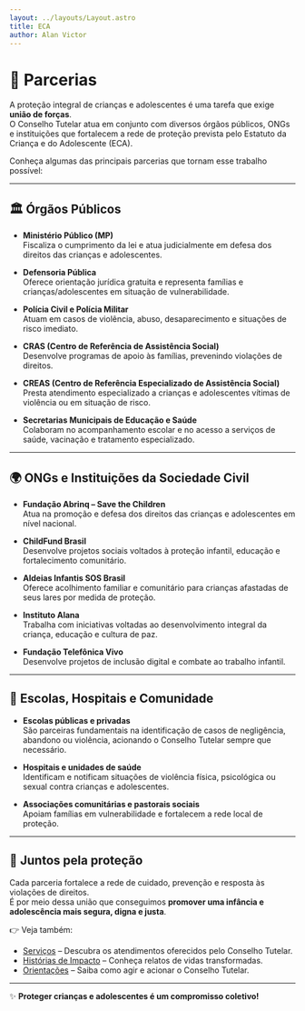 ```yaml
---
layout: ../layouts/Layout.astro
title: ECA
author: Alan Victor
---
```


# 🤝 Parcerias

A proteção integral de crianças e adolescentes é uma tarefa que exige **união de forças**.  
O Conselho Tutelar atua em conjunto com diversos órgãos públicos, ONGs e instituições que fortalecem a rede de proteção prevista pelo Estatuto da Criança e do Adolescente (ECA).  

Conheça algumas das principais parcerias que tornam esse trabalho possível:

---

## 🏛️ Órgãos Públicos

- **Ministério Público (MP)**  
  Fiscaliza o cumprimento da lei e atua judicialmente em defesa dos direitos das crianças e adolescentes.

- **Defensoria Pública**  
  Oferece orientação jurídica gratuita e representa famílias e crianças/adolescentes em situação de vulnerabilidade.

- **Polícia Civil e Polícia Militar**  
  Atuam em casos de violência, abuso, desaparecimento e situações de risco imediato.

- **CRAS (Centro de Referência de Assistência Social)**  
  Desenvolve programas de apoio às famílias, prevenindo violações de direitos.

- **CREAS (Centro de Referência Especializado de Assistência Social)**  
  Presta atendimento especializado a crianças e adolescentes vítimas de violência ou em situação de risco.

- **Secretarias Municipais de Educação e Saúde**  
  Colaboram no acompanhamento escolar e no acesso a serviços de saúde, vacinação e tratamento especializado.

---

## 🌍 ONGs e Instituições da Sociedade Civil

- **Fundação Abrinq – Save the Children**  
  Atua na promoção e defesa dos direitos das crianças e adolescentes em nível nacional.

- **ChildFund Brasil**  
  Desenvolve projetos sociais voltados à proteção infantil, educação e fortalecimento comunitário.

- **Aldeias Infantis SOS Brasil**  
  Oferece acolhimento familiar e comunitário para crianças afastadas de seus lares por medida de proteção.

- **Instituto Alana**  
  Trabalha com iniciativas voltadas ao desenvolvimento integral da criança, educação e cultura de paz.

- **Fundação Telefônica Vivo**  
  Desenvolve projetos de inclusão digital e combate ao trabalho infantil.

---

## 🏫 Escolas, Hospitais e Comunidade

- **Escolas públicas e privadas**  
  São parceiras fundamentais na identificação de casos de negligência, abandono ou violência, acionando o Conselho Tutelar sempre que necessário.

- **Hospitais e unidades de saúde**  
  Identificam e notificam situações de violência física, psicológica ou sexual contra crianças e adolescentes.

- **Associações comunitárias e pastorais sociais**  
  Apoiam famílias em vulnerabilidade e fortalecem a rede local de proteção.

---

## 🔗 Juntos pela proteção

Cada parceria fortalece a rede de cuidado, prevenção e resposta às violações de direitos.  
É por meio dessa união que conseguimos **promover uma infância e adolescência mais segura, digna e justa**.  

👉 Veja também:  
- [Serviços](servicos.md) – Descubra os atendimentos oferecidos pelo Conselho Tutelar.  
- [Histórias de Impacto](historias.md) – Conheça relatos de vidas transformadas.  
- [Orientações](orientacoes.md) – Saiba como agir e acionar o Conselho Tutelar.  

---

✨ **Proteger crianças e adolescentes é um compromisso coletivo!**
